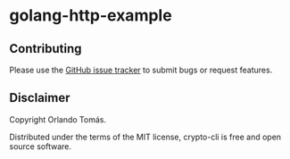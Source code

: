 # golang-http-example



## Contributing
Please use the [GitHub issue tracker](https://github.com/orltom/crypto-cliissues) to submit bugs or request features.

## Disclaimer
Copyright Orlando Tomás.

Distributed under the terms of the MIT license, crypto-cli is free and open source software.